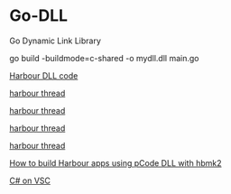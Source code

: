 # Go-DLL
Go Dynamic Link Library


go build -buildmode=c-shared -o mydll.dll main.go

[Harbour DLL code](https://groups.google.com/g/harbour-users/c/Dr-4xliqzSU/m/30oV8onABQAJ)

[harbour thread](https://groups.google.com/g/harbour-users/c/RaZf0cXG_6k)

[harbour thread](https://groups.google.com/g/harbour-users/c/Dr-4xliqzSU/m/30oV8onABQAJ)

[harbour thread](https://groups.google.com/g/harbour-users/c/Oot7ZSTFtzg/m/mQ6TcSVJCgAJ)

[harbour thread](https://groups.google.com/g/harbour-users/c/rsx5xxN5oHU/m/JupWVDLBAgAJ)

[How to build Harbour apps using pCode DLL with hbmk2](https://harbour.wiki/index.asp?page=PublicArticles&mode=show&id=220528185155&sig=8267913849)

[C# on VSC](https://travis.media/blog/how-to-run-csharp-in-vscode/)
